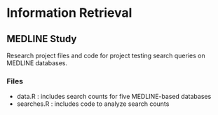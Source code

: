 # Information Retrieval
## MEDLINE Study

Research project files and code for project testing search queries on MEDLINE
databases.

### Files

- data.R : includes search counts for five MEDLINE-based databases
- searches.R : includes code to analyze search counts
